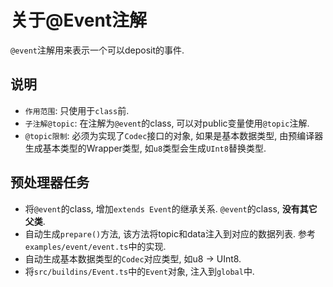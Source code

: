 # 关于@Event注解

`@event`注解用来表示一个可以deposit的事件.

## 说明
* `作用范围`: 只使用于`class`前.  
* `子注解@topic`: 在注解为`@event`的class, 可以对public变量使用`@topic`注解.  
* `@topic限制`: 必须为实现了`Codec`接口的对象, 如果是基本数据类型, 由预编译器生成基本类型的Wrapper类型, 如`u8`类型会生成`UInt8`替换类型.  

## 预处理器任务
* 将`@event`的class, 增加`extends Event`的继承关系. `@event`的class, **没有其它父类**.  
* 自动生成`prepare()`方法, 该方法将topic和data注入到对应的数据列表. 参考`examples/event/event.ts`中的实现.  
* 自动生成基本数据类型的`Codec`对应类型, 如u8 -> UInt8.  
* 将`src/buildins/Event.ts`中的`Event`对象, 注入到`global`中.  
